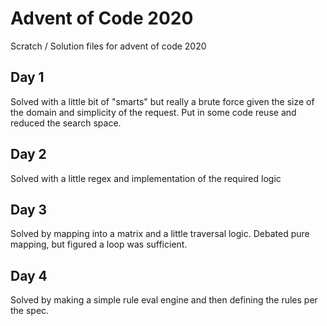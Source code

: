# Advent of Code 2020
Scratch / Solution files for advent of code 2020

## Day 1
Solved with a little bit of "smarts" but really a brute force given the size of the domain and simplicity of the request. Put in some code reuse and reduced the search space.

## Day 2
Solved with a little regex and implementation of the required logic

## Day 3
Solved by mapping into a matrix and a little traversal logic. Debated pure mapping, but figured a loop was sufficient.

## Day 4
Solved by making a simple rule eval engine and then defining the rules per the spec.